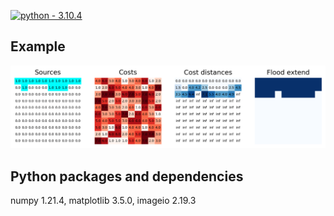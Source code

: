 [![python - 3.10.4](https://img.shields.io/badge/python-3.10.1-ffe05c?logo=python&logoColor=4685b7)](https://)

## Example
<img src="floyd-warshall-algorithm.gif" alt="floyd-warshall-algorithm" width="900"/>    

## Python packages and dependencies 
numpy 1.21.4, matplotlib 3.5.0, imageio 2.19.3